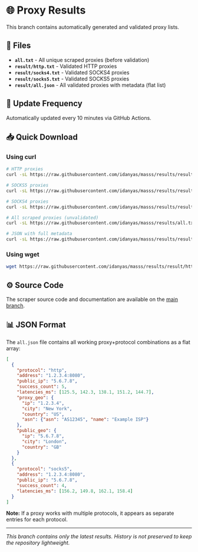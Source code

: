 # 🌐 Proxy Results

This branch contains automatically generated and validated proxy lists.

## 📁 Files

- **`all.txt`** - All unique scraped proxies (before validation)
- **`result/http.txt`** - Validated HTTP proxies
- **`result/socks4.txt`** - Validated SOCKS4 proxies
- **`result/socks5.txt`** - Validated SOCKS5 proxies
- **`result/all.json`** - All validated proxies with metadata (flat list)

## 🔄 Update Frequency

Automatically updated every 10 minutes via GitHub Actions.

## 📥 Quick Download

### Using curl

```bash
# HTTP proxies
curl -sL https://raw.githubusercontent.com/idanyas/masss/results/result/http.txt

# SOCKS5 proxies
curl -sL https://raw.githubusercontent.com/idanyas/masss/results/result/socks5.txt

# SOCKS4 proxies
curl -sL https://raw.githubusercontent.com/idanyas/masss/results/result/socks4.txt

# All scraped proxies (unvalidated)
curl -sL https://raw.githubusercontent.com/idanyas/masss/results/all.txt

# JSON with full metadata
curl -sL https://raw.githubusercontent.com/idanyas/masss/results/result/all.json
```

### Using wget

```bash
wget https://raw.githubusercontent.com/idanyas/masss/results/result/http.txt
```

## ⚙️ Source Code

The scraper source code and documentation are available on the [main branch](../../tree/main).

## 📊 JSON Format

The `all.json` file contains all working proxy+protocol combinations as a flat array:

```json
[
  {
    "protocol": "http",
    "address": "1.2.3.4:8080",
    "public_ip": "5.6.7.8",
    "success_count": 5,
    "latencies_ms": [125.5, 142.3, 138.1, 151.2, 144.7],
    "proxy_geo": {
      "ip": "1.2.3.4",
      "city": "New York",
      "country": "US",
      "asn": {"asn": "AS12345", "name": "Example ISP"}
    },
    "public_geo": {
      "ip": "5.6.7.8",
      "city": "London",
      "country": "GB"
    }
  },
  {
    "protocol": "socks5",
    "address": "1.2.3.4:8080",
    "public_ip": "5.6.7.8",
    "success_count": 4,
    "latencies_ms": [156.2, 149.8, 162.1, 158.4]
  }
]
```

**Note:** If a proxy works with multiple protocols, it appears as separate entries for each protocol.

---

*This branch contains only the latest results. History is not preserved to keep the repository lightweight.*
